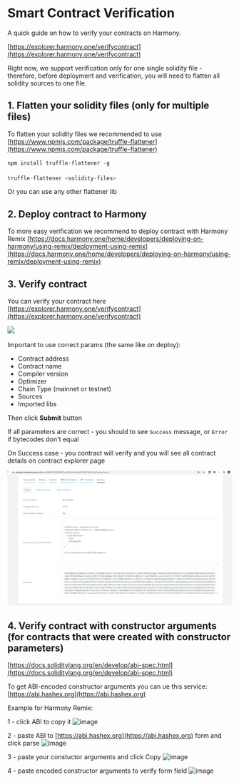 # Smart Contract Verification

A quick guide on how to verify your contracts on Harmony.

[https://explorer.harmony.one/verifycontract](https://explorer.harmony.one/verifycontract)

Right now, we support verification only for one single solidity file - therefore, before deployment and verification, you will need to flatten all solidity sources to one file.

## 1. Flatten your solidity files (only for multiple files)

To flatten your solidity files we recommended to use [https://www.npmjs.com/package/truffle-flattener](https://www.npmjs.com/package/truffle-flattener)

```jsx
npm install truffle-flattener -g

truffle-flattener <solidity-files>
```

Or you can use any other flattener lib

## 2. Deploy contract to Harmony

To more easy verification we recommend to deploy contract with Harmony Remix [https://docs.harmony.one/home/developers/deploying-on-harmony/using-remix/deployment-using-remix](https://docs.harmony.one/home/developers/deploying-on-harmony/using-remix/deployment-using-remix)

## 3. Verify contract

You can verify your contract here [https://explorer.harmony.one/verifycontract](https://explorer.harmony.one/verifycontract)

![](<../../.gitbook/assets/verify\_contract (2) (4) (5) (2) (1) (1) (1) (2) (1) (2).png>)

Important to use correct params (the same like on deploy):

* Contract address
* Contract name
* Compiler version
* Optimizer
* Chain Type (mainnet or testnet)
* Sources
* Imported libs

Then click **Submit** button

If all parameters are correct - you should to see `Success` message, or `Error` if bytecodes don't equal

On Success case - you contract will verify and you will see all contract details on contract explorer page

![](<../../.gitbook/assets/untitled-1 (2) (4) (5) (5) (3) (1) (1) (1) (2) (1) (4).png>)

## 4. Verify contract with constructor arguments (for contracts that were created with constructor parameters)

[https://docs.soliditylang.org/en/develop/abi-spec.html](https://docs.soliditylang.org/en/develop/abi-spec.html)

To get ABI-encoded constructor arguments you can ue this service: [https://abi.hashex.org](https://abi.hashex.org)

Example for Harmony Remix:

1 - click ABI to copy it ![image](https://user-images.githubusercontent.com/57394565/126634721-b3762b14-9e43-4313-b6f6-5e2c5126e1c2.png)

2 - paste ABI to [https://abi.hashex.org](https://abi.hashex.org) form and click parse ![image](https://user-images.githubusercontent.com/57394565/126634847-5f2917ef-ee72-41d6-b246-401b1b9b5b0d.png)

3 - paste your constuctor arguments and click Copy ![image](https://user-images.githubusercontent.com/57394565/126634955-2b458846-540e-4d56-94a1-ce9c26cf3a03.png)

4 - paste encoded constructor arguments to verify form field ![image](https://user-images.githubusercontent.com/57394565/126635142-570cd58e-0f44-4af6-98f3-0b9b8d6095d9.png)
